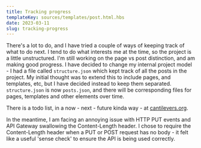 ```yaml
---
title: Tracking progress
templateKey: sources/templates/post.html.hbs
date: 2023-03-11
slug: tracking-progress
---
```

There's a lot to do, and I have tried a couple of ways of keeping track of what to do next. I tend to do what interests me at the time, so the project is a little unstructured. I'm still working on the page vs post distinction, and am making good progress. I have decided to change my internal project model - I had a file called `structure.json` which kept track of all the posts in the project. My initial thought was to extend this to include pages, and templates, etc, but I have decided instead to keep them separated. `structure.json` is now `posts.json`, and there will be corresponding files for pages, templates and other elements over time.

There is a todo list, in a now - next - future kinda way - at [cantilevers.org](https://www.cantilevers.org/todo).

In the meantime, I am facing an annoying issue with HTTP PUT events and API Gateway swallowing the Content-Length header. I chose to require the Content-Length header when a PUT or POST request has no body - it felt like a useful 'sense check' to ensure the API is being used correctly.
